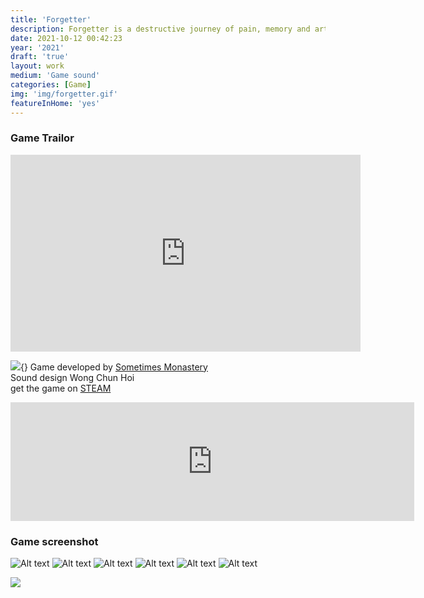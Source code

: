 ```yaml
---
title: 'Forgetter'
description: Forgetter is a destructive journey of pain, memory and artistry. In the future, creative minds can be inherited by clients’ newborns. You're hired to destroy unhealthy memories in the minds of deceased artists. Remember to smash everything. Don't let the artists’ remaining consciousness stop you.
date: 2021-10-12 00:42:23
year: '2021'
draft: 'true'
layout: work
medium: 'Game sound'
categories: [Game]
img: 'img/forgetter.gif'
featureInHome: 'yes'
---
```

### Game Trailor
<iframe src="https://www.facebook.com/plugins/video.php?height=315&href=https%3A%2F%2Fwww.facebook.com%2FForgetter.the.game%2Fvideos%2F947019162775976%2F&show_text=false&width=560&t=0" width="560" height="315" style="border:none;overflow:hidden;" scrolling="no" frameborder="0" allowfullscreen="true" allow="autoplay; clipboard-write; encrypted-media; picture-in-picture; web-share" allowFullScreen="true"></iframe>

![](https://cdn.akamai.steamstatic.com/steam/apps/1499990/header.jpg?t=1626733109){}
Game developed by [Sometimes Monastery](https://store.steampowered.com/curator/40253292)  
Sound design Wong Chun Hoi  
get the game on [STEAM](https://store.steampowered.com/app/1499990/Forgetter/)

<iframe src="https://store.steampowered.com/widget/1499990/" frameborder="0" width="646" height="190"></iframe>

### Game screenshot
![Alt text](https://cdn.akamai.steamstatic.com/steam/apps/1499990/ss_6d261347e68898fe0c39b1e6c7b517d80748e621.1920x1080.jpg?t%3D1626733109)
![Alt text](https://cdn.akamai.steamstatic.com/steam/apps/1499990/ss_c923442737a317b5f83af0227766fd2752cbfba9.1920x1080.jpg?t%3D1626733109)
![Alt text](https://cdn.akamai.steamstatic.com/steam/apps/1499990/ss_f2424e2ed4c179cf164d18dc91ebe630e5f0dc15.1920x1080.jpg?t%3D1626733109)
![Alt text](https://cdn.akamai.steamstatic.com/steam/apps/1499990/ss_5728e15c3aa2bb47f7e4361b9c427e24ffb35479.1920x1080.jpg?t%3D1626733109)
![Alt text](https://cdn.akamai.steamstatic.com/steam/apps/1499990/ss_a388af7d07a7060cd773eecd36f4f4144951e2a9.1920x1080.jpg?t%3D1626733109)
![Alt text](https://cdn.akamai.steamstatic.com/steam/apps/1499990/ss_c05d938dc6b7f0cdc8e15db78f940a92ce70753a.1920x1080.jpg?t%3D1626733109)


![](https://cdn.akamai.steamstatic.com/steam/apps/1499990/ss_27671d68235771f78236d13558f1302710bd06d8.1920x1080.jpg?t=1626733109)




<!-- <iframe style="aspect-ratio: 16/9;" class="w-full " src="https://www.youtube.com/embed/iaNM-51tCXg" title="YouTube video player" frameborder="0" allow="accelerometer; autoplay; clipboard-write; encrypted-media; gyroscope; picture-in-picture; web-share" allowfullscreen></iframe> -->





